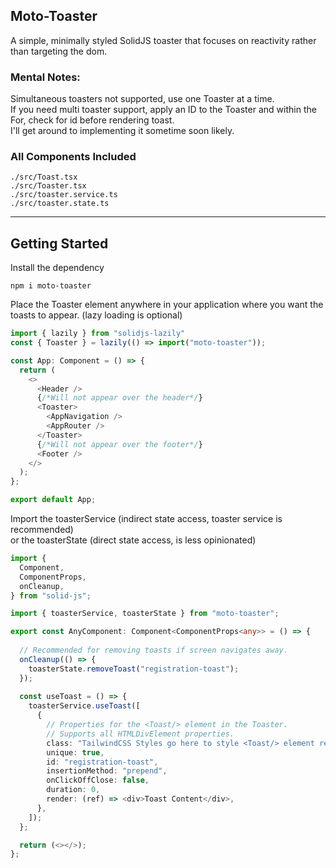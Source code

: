 ## Moto-Toaster

A simple, minimally styled SolidJS toaster that focuses on reactivity rather than targeting the dom.


### Mental Notes:
Simultaneous toasters not supported, use one Toaster at a time. <br/>
If you need multi toaster support, apply an ID to the Toaster and within the For, check for id before rendering toast. <br/>
I'll get around to implementing it sometime soon likely. </br>

### All Components Included
```
./src/Toast.tsx
./src/Toaster.tsx
./src/toaster.service.ts
./src/toaster.state.ts
```
___
## Getting Started


Install the dependency
```npm
npm i moto-toaster
```

Place the Toaster element anywhere in your application where you want the toasts to appear. (lazy loading is optional)</br>
```typescript jsx
import { lazily } from "solidjs-lazily"
const { Toaster } = lazily(() => import("moto-toaster"));

const App: Component = () => {
  return (
    <>
      <Header />
      {/*Will not appear over the header*/}
      <Toaster>
        <AppNavigation />
        <AppRouter />
      </Toaster>
      {/*Will not appear over the footer*/}
      <Footer />
    </>
  );
};

export default App;
```

Import the toasterService (indirect state access, toaster service is recommended) </br>
or the toasterState (direct state access, is less opinionated)

```typescript jsx
import {
  Component,
  ComponentProps,
  onCleanup,
} from "solid-js";

import { toasterService, toasterState } from "moto-toaster";

export const AnyComponent: Component<ComponentProps<any>> = () => {
  
  // Recommended for removing toasts if screen navigates away.
  onCleanup(() => {
    toasterState.removeToast("registration-toast");
  });
  
  const useToast = () => {
    toasterService.useToast([
      {
        // Properties for the <Toast/> element in the Toaster.
        // Supports all HTMLDivElement properties.
        class: "TailwindCSS Styles go here to style <Toast/> element rendered in <Toaster/>",
        unique: true,
        id: "registration-toast",
        insertionMethod: "prepend",
        onClickOffClose: false,
        duration: 0,
        render: (ref) => <div>Toast Content</div>,
      },
    ]);
  };

  return (<></>);
};

```





